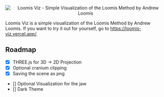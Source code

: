 <p align="center">
    <img href="./doc/Loomis.png" alt="Loomis Viz - Simple Visualization of the Loomis Method by Andrew Loomis"/> 
</p>

Loomis Viz is a simple visualization of the Loomis Method by Andrew Loomis.
If you want to try it out for yourself, go to https://loomis-viz.vercel.app/.

## Roadmap
- [x] THREE.js for 3D -> 2D Projection 
- [x] Optional cranium clipping
- [x] Saving the scene as png
- [] Optional Visualization for the jaw
- [] Dark Theme
